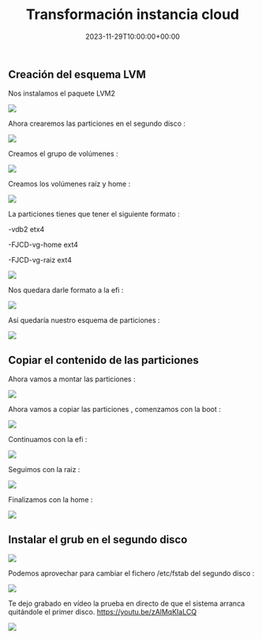 ﻿---
title: "Transformación instancia cloud"
date: 2023-11-29T10:00:00+00:00
description: Transformación instancia cloud
tags: [Sistemas,ISO,ASO,Linux]
hero: images/sistemas/ejercicios_de_manejo_de_modulos/ejercicios_de_manejo_de_modulos.jpg
---


## Creación del esquema LVM

Nos instalamos el paquete LVM2

![](../img/Aspose.Words.1d1b77d6-c571-465c-8927-e55061548549.001.png)

Ahora crearemos las particiones en el segundo disco :

![](../img/Aspose.Words.1d1b77d6-c571-465c-8927-e55061548549.002.png)

Creamos el grupo de volúmenes :

![](../img/Aspose.Words.1d1b77d6-c571-465c-8927-e55061548549.003.png)

Creamos los volúmenes raíz y home :

![](../img/Aspose.Words.1d1b77d6-c571-465c-8927-e55061548549.004.png)

La particiones tienes que tener el siguiente formato : 

-vdb2 etx4

-FJCD-vg-home ext4

-FJCD-vg-raiz ext4

![](../img/Aspose.Words.1d1b77d6-c571-465c-8927-e55061548549.005.jpeg)

Nos quedara darle formato a la efi :

![](../img/Aspose.Words.1d1b77d6-c571-465c-8927-e55061548549.006.png)

Así quedaría nuestro esquema de particiones :

![](../img/Aspose.Words.1d1b77d6-c571-465c-8927-e55061548549.007.jpeg)

## Copiar el contenido de las particiones

Ahora vamos a montar las particiones :

![](../img/Aspose.Words.1d1b77d6-c571-465c-8927-e55061548549.008.png)

Ahora vamos a copiar las particiones , comenzamos con la boot :

![](../img/Aspose.Words.1d1b77d6-c571-465c-8927-e55061548549.009.png)

Continuamos con la efi :

![](../img/Aspose.Words.1d1b77d6-c571-465c-8927-e55061548549.010.png)

Seguimos con la raiz :

![](../img/Aspose.Words.1d1b77d6-c571-465c-8927-e55061548549.011.png)

Finalizamos con la home :

![](../img/Aspose.Words.1d1b77d6-c571-465c-8927-e55061548549.012.png)

## Instalar el grub en el segundo disco

![](../img/Aspose.Words.1d1b77d6-c571-465c-8927-e55061548549.013.png)

Podemos aprovechar para cambiar el fichero /etc/fstab del segundo disco :

![](../img/Aspose.Words.1d1b77d6-c571-465c-8927-e55061548549.014.jpeg)

Te dejo grabado en vídeo la prueba en directo de que el sistema arranca quitándole el primer disco. https://youtu.be/zAlMqKIaLCQ

![](../img/Aspose.Words.1d1b77d6-c571-465c-8927-e55061548549.015.png)


